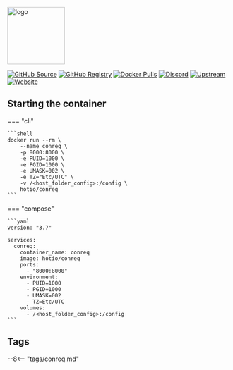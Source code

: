 [<img src="https://hotio.dev/img/conreq.png" alt="logo" height="130" width="130">](https://github.com/archmonger/conreq)

[![GitHub Source](https://img.shields.io/badge/github-source-ffb64c?style=flat-square&logo=github&logoColor=white&labelColor=757575)](https://github.com/hotio/conreq)
[![GitHub Registry](https://img.shields.io/badge/github-registry-ffb64c?style=flat-square&logo=github&logoColor=white&labelColor=757575)](https://github.com/orgs/hotio/packages/container/package/conreq)
[![Docker Pulls](https://img.shields.io/docker/pulls/hotio/conreq?color=ffb64c&style=flat-square&label=pulls&logo=docker&logoColor=white&labelColor=757575)](https://hub.docker.com/r/hotio/conreq)
[![Discord](https://img.shields.io/discord/610068305893523457?style=flat-square&color=ffb64c&label=discord&logo=discord&logoColor=white&labelColor=757575)](https://hotio.dev/discord)
[![Upstream](https://img.shields.io/badge/upstream-project-ffb64c?style=flat-square&labelColor=757575)](https://github.com/archmonger/conreq)
[![Website](https://img.shields.io/badge/website-hotio.dev-ffb64c?style=flat-square&labelColor=757575)](https://hotio.dev/containers/conreq)

## Starting the container

=== "cli"

    ```shell
    docker run --rm \
        --name conreq \
        -p 8000:8000 \
        -e PUID=1000 \
        -e PGID=1000 \
        -e UMASK=002 \
        -e TZ="Etc/UTC" \
        -v /<host_folder_config>:/config \
        hotio/conreq
    ```

=== "compose"

    ```yaml
    version: "3.7"

    services:
      conreq:
        container_name: conreq
        image: hotio/conreq
        ports:
          - "8000:8000"
        environment:
          - PUID=1000
          - PGID=1000
          - UMASK=002
          - TZ=Etc/UTC
        volumes:
          - /<host_folder_config>:/config
    ```

## Tags

--8<-- "tags/conreq.md"

